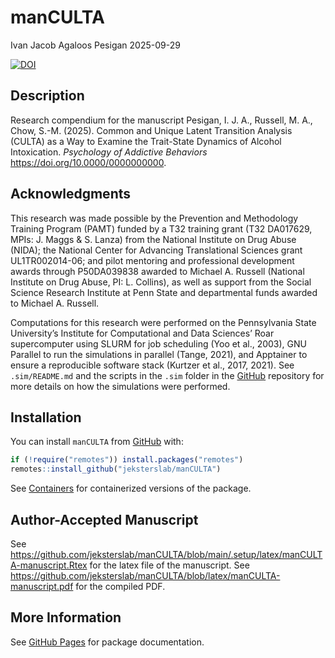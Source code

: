 manCULTA
================
Ivan Jacob Agaloos Pesigan
2025-09-29

<!-- README.md is generated from .setup/readme/README.Rmd. Please edit that file -->

<!-- badges: start -->

[![DOI](https://zenodo.org/badge/DOI/10.0000/0000000000.svg)](https://doi.org/10.0000/0000000000)
<!-- badges: end -->

## Description

Research compendium for the manuscript Pesigan, I. J. A., Russell, M.
A., Chow, S.-M. (2025). Common and Unique Latent Transition Analysis
(CULTA) as a Way to Examine the Trait-State Dynamics of Alcohol
Intoxication. *Psychology of Addictive Behaviors*
<https://doi.org/10.0000/0000000000>.

## Acknowledgments

This research was made possible by the Prevention and Methodology
Training Program (PAMT) funded by a T32 training grant (T32 DA017629,
MPIs: J. Maggs & S. Lanza) from the National Institute on Drug Abuse
(NIDA); the National Center for Advancing Translational Sciences grant
UL1TR002014-06; and pilot mentoring and professional development awards
through P50DA039838 awarded to Michael A. Russell (National Institute on
Drug Abuse, PI: L. Collins), as well as support from the Social Science
Research Institute at Penn State and departmental funds awarded to
Michael A. Russell.

Computations for this research were performed on the Pennsylvania State
University’s Institute for Computational and Data Sciences’ Roar
supercomputer using SLURM for job scheduling (Yoo et al., 2003), GNU
Parallel to run the simulations in parallel (Tange, 2021), and Apptainer
to ensure a reproducible software stack (Kurtzer et al., 2017, 2021).
See `.sim/README.md` and the scripts in the `.sim` folder in the
[GitHub](https://github.com/jeksterslab/manCULTA) repository for more
details on how the simulations were performed.

## Installation

You can install `manCULTA` from
[GitHub](https://github.com/jeksterslab/manCULTA) with:

``` r
if (!require("remotes")) install.packages("remotes")
remotes::install_github("jeksterslab/manCULTA")
```

See
[Containers](https://jeksterslab.github.io/manCULTA/articles/containers.html)
for containerized versions of the package.

## Author-Accepted Manuscript

See
<https://github.com/jeksterslab/manCULTA/blob/main/.setup/latex/manCULTA-manuscript.Rtex>
for the latex file of the manuscript. See
<https://github.com/jeksterslab/manCULTA/blob/latex/manCULTA-manuscript.pdf>
for the compiled PDF.

## More Information

See [GitHub Pages](https://jeksterslab.github.io/manCULTA/index.html)
for package documentation.
